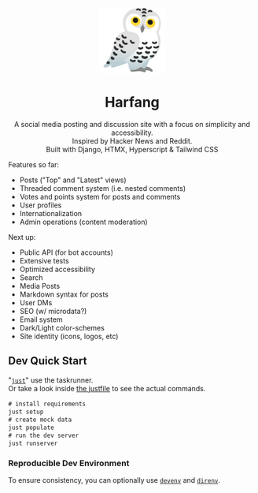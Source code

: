 <div align="center">

![Snowy owl emoji](static/images/harfang_emoji-sm.png)

# Harfang

A social media posting and discussion site with a focus on simplicity and accessibility.\
Inspired by Hacker News and Reddit.\
Built with Django, HTMX, Hyperscript & Tailwind CSS

</div>

Features so far:

- Posts ("Top" and "Latest" views)
- Threaded comment system (i.e. nested comments)
- Votes and points system for posts and comments
- User profiles
- Internationalization
- Admin operations (content moderation)

Next up:

- Public API (for bot accounts)
- Extensive tests
- Optimized accessibility
- Search
- Media Posts
- Markdown syntax for posts
- User DMs
- SEO (w/ microdata?)
- Email system
- Dark/Light color-schemes
- Site identity (icons, logos, etc)

## Dev Quick Start

"[`just`](https://github.com/casey/just)" use the taskrunner.\
Or take a look inside [the justfile](justfile) to see the actual commands.

```shell
# install requirements
just setup
# create mock data
just populate
# run the dev server
just runserver
```

### Reproducible Dev Environment

To ensure consistency, you can optionally use [`devenv`](https://devenv.sh/getting-started/)
and [`direnv`](https://devenv.sh/automatic-shell-activation/).
